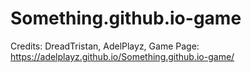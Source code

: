 # Something.github.io-game               
Credits: DreadTristan, AdelPlayz, 
Game Page: https://adelplayz.github.io/Something.github.io-game/
